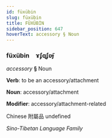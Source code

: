 ```yaml
---
id: füxübin
slug: füxübin
title: FÜXÜBİN
sidebar_position: 647
hoverText: accessory § Noun
---
```


### füxübin&emsp;<span kind="abugida">ɤʄɋʄʋ̃ɟ</span>

*accessory* **§** Noun

**Verb**: to be an accessory/attachment

**Noun**: accessory/attachment

**Modifier**: accessory/attachment-related

Chinese 附屬品 undefined

*Sino-Tibetan Language Family*